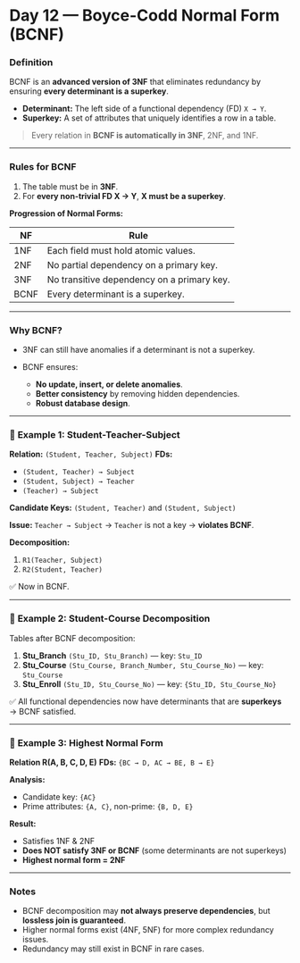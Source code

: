 # **Day 12 — Boyce-Codd Normal Form (BCNF)**

### **Definition**

BCNF is an **advanced version of 3NF** that eliminates redundancy by ensuring **every determinant is a superkey**.

* **Determinant:** The left side of a functional dependency (FD) `X → Y`.
* **Superkey:** A set of attributes that uniquely identifies a row in a table.

> Every relation in **BCNF is automatically in 3NF**, 2NF, and 1NF.

---

### **Rules for BCNF**

1. The table must be in **3NF**.
2. For **every non-trivial FD X → Y**, **X must be a superkey**.

**Progression of Normal Forms:**

| NF   | Rule                                       |
| ---- | ------------------------------------------ |
| 1NF  | Each field must hold atomic values.        |
| 2NF  | No partial dependency on a primary key.    |
| 3NF  | No transitive dependency on a primary key. |
| BCNF | Every determinant is a superkey.           |

---

### **Why BCNF?**

* 3NF can still have anomalies if a determinant is not a superkey.
* BCNF ensures:

  * **No update, insert, or delete anomalies**.
  * **Better consistency** by removing hidden dependencies.
  * **Robust database design**.

---

### 📘 **Example 1: Student-Teacher-Subject**

**Relation:** `(Student, Teacher, Subject)`
**FDs:**

* `(Student, Teacher) → Subject`
* `(Student, Subject) → Teacher`
* `(Teacher) → Subject`

**Candidate Keys:** `(Student, Teacher)` and `(Student, Subject)`

**Issue:** `Teacher → Subject` → `Teacher` is not a key → **violates BCNF**.

**Decomposition:**

1. `R1(Teacher, Subject)`
2. `R2(Student, Teacher)`

✅ Now in BCNF.

---

### 📘 **Example 2: Student-Course Decomposition**

Tables after BCNF decomposition:

1. **Stu_Branch** `(Stu_ID, Stu_Branch)` — key: `Stu_ID`
2. **Stu_Course** `(Stu_Course, Branch_Number, Stu_Course_No)` — key: `Stu_Course`
3. **Stu_Enroll** `(Stu_ID, Stu_Course_No)` — key: `{Stu_ID, Stu_Course_No}`

✅ All functional dependencies now have determinants that are **superkeys** → BCNF satisfied.

---

### 📘 **Example 3: Highest Normal Form**

**Relation R(A, B, C, D, E)**
**FDs:** `{BC → D, AC → BE, B → E}`

**Analysis:**

* Candidate key: `{AC}`
* Prime attributes: `{A, C}`, non-prime: `{B, D, E}`

**Result:**

* Satisfies 1NF & 2NF
* **Does NOT satisfy 3NF or BCNF** (some determinants are not superkeys)
* **Highest normal form = 2NF**

---

### **Notes**

* BCNF decomposition may **not always preserve dependencies**, but **lossless join is guaranteed**.
* Higher normal forms exist (4NF, 5NF) for more complex redundancy issues.
* Redundancy may still exist in BCNF in rare cases.
